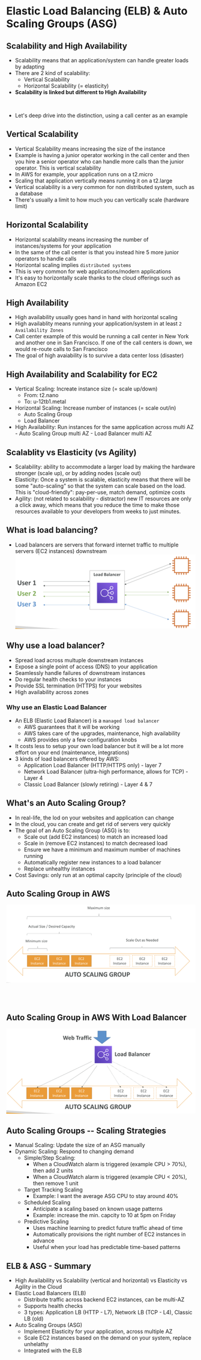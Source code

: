 # Elastic Load Balancing (ELB) & Auto Scaling Groups (ASG)

## Scalability and High Availability
  - Scalability means that an application/system can handle greater loads by adapting
  - There are 2 kind of scalability:
    - Vertical Scalability
    - Horizontal Scalability (= elasticity)
  - __Scalability is linked but different to High Availability__
  <br>

  - Let's deep drive into the distinction, using a call center as an example

## Vertical Scalability
  - Vertical Scalability means increasing the size of the instance
  - Example is having a junior operator working in the  call center and then you hire a senior operator who can handle more calls than the  junior operator. This is vertical scalability
  - In AWS for example, your application runs on a t2.micro
  - Scaling that application vertically means running it on a t2.large
  - Vertical scalability is a very common for non distributed system, such as a database
  - There's usually a limit to how much you can vertically scale (hardware limit)

## Horizontal Scalability
  - Horizontal scalability means increasing the number of instances/systems for your application
  - In the same of the call center is that you instead hire 5 more junior operators to handle calls
  - Horizontal scaling implies `distributed systems`
  - This is very common for web applications/modern applications
  - It's easy to horizontally scale thanks to the cloud offerings such as Amazon EC2

## High Availability
  - High availability usually goes hand in hand with horizontal scaling
  - High availablity means running your application/system in at least `2 Availability Zones`
  - Call center example of this would be running a call center in New York and another one in San Francisco. If one of the call centers is down, we would re-route calls to San Francisco
  - The goal of high avaiability is to survive a data center loss (disaster)

## High Availability and Scalability for EC2
  - Vertical Scaling: Increate instance size (= scale up/down)
    - From: t2.nano 
    - To: u-12tb1.metal
  - Horizontal Scaling: Increase number of instances (= scale out/in)
    - Auto Scaling Group
    - Load Balancer
  -  High Availability: Run instances for the same application across multi AZ
    - Auto Scaling Group multi AZ
    - Load Balancer multi AZ

## Scalablity vs Elasticity (vs Agility)
  - Scalability: ability to accommodate a larger load by making the hardware stronger (scale up), or by adding nodes (scale out)
  - Elasticity: Once a system is scalable, elasticity means that there will be some "auto-scaling" so that the system can scale based on the load. This is "cloud-friendly": pay-per-use, match demand, optimize costs
  - Agility: (not related to scalability - distractor) new IT resources are only a click away, which means that you reduce the time to make those resources available to your developers from weeks to just minutes.

## What is load balancing?
  - Load balancers are servers that forward internet traffic to multiple servers (EC2 instances) downstream
  ![Load Balancer](https://github.com/granzb11/udemy-cloud-practitioner/blob/main/images/load-balancer.png)

## Why use a load balancer?
  - Spread load across multuple downstream instances
  - Expose a single point of access (DNS) to your application
  - Seamlessly handle failures of downstream instances
  - Do regular health checks to your instances
  - Provide SSL termination (HTTPS) for your websites
  - High availability across zones

### Why use an Elastic Load Balancer
  - An ELB (Elastic Load Balancer) is a `managed load balancer`
    - AWS guarantees that it will be working
    - AWS takes care of the upgrades, maintenance, high  availability
    - AWS provides only a few configuration knobs
  - It costs less to setup your own load balancer but it will be a lot more effort on your end (maintenance, integrations)
  - 3 kinds of load balancers offered by AWS:
    - Application Load Balancer (HTTP/HTTPS only) - layer 7
    - Network Load Balancer (ultra-high performance, allows for TCP) - Layer 4
    - Classic Load Balancer (slowly retiring) - Layer 4 & 7

## What's an Auto Scaling Group?
  - In real-life, the lod on your websites and application can change
  - In the cloud, you can create and get rid of servers very quickly
  - The goal of an Auto Scaling Group (ASG) is to:
    - Scale out (add EC2 instances) to match an increased load
    - Scale in (remove EC2 instances) to match decreased load
    - Ensure we have a minimum and maximum number of machines running
    - Automatically register new instances to a load balancer
    - Replace unhealthy instances
  - Cost Savings: only run at an optimal capcity (principle of the cloud)

## Auto Scaling Group in AWS
![Auto Scaling Group](https://github.com/granzb11/udemy-cloud-practitioner/blob/main/images/auto-scaling-group.png)

<br><br>

## Auto Scaling Group in AWS With Load Balancer
![Auto Scaling Group With Load Balancer](https://github.com/granzb11/udemy-cloud-practitioner/blob/main/images/auto-scaling-group-with-load-balancer.png)

## Auto Scaling Groups -- Scaling Strategies
  - Manual Scaling: Update the size of an ASG manually
  - Dynamic Scaling: Respond to changing demand
    - Simple/Step Scaling:
      - When a CloudWatch alarm is triggered (example CPU > 70%), then add 2 units
      - When a CloudWatch alarm is triggered (example CPU < 20%), then remove 1 unit
    - Target Tracking Scaling
      - Example: I want the average ASG CPU to stay around 40%
    - Scheduled Scaling
      - Anticipate a scaling based on known usage patterns
      - Example: increase the min. capcity to 10 at 5pm on Friday
    - Predictive Scaling
      - Uses machine learning to predict future traffic ahead of time
      - Automatically provisions  the right number of EC2 instances in advance
      - Useful when your load has predictable time-based patterns

## ELB & ASG - Summary
  -  High Availability vs Scalability (vertical and horizontal) vs Elasticity vs Agility in the Cloud
  - Elastic Load Balancers (ELB)
    - Distribute traffic across backend EC2 instances, can be multi-AZ
    - Supports health checks
    - 3 types: Application LB (HTTP - L7), Network LB (TCP - L4), Classic LB (old)
  - Auto Scaling Groups (ASG)
    - Implement Elasticity for your application, across multiple AZ
    - Scale EC2 instances based on the demand on your system, replace unhelathy
    - Integrated with the ELB